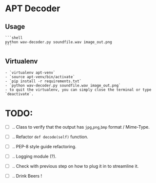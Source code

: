 # APT Decoder

## Usage
    ```shell
    python wav-decoder.py soundfile.wav image_out.png
    ```

## Virtualenv

    - `virtualenv apt-venv`
    - `source apt-venv/bin/activate`
    - `pip install -r requirements.txt`
    - `python wav-decoder.py soundfile.wav image_out.png`
    - to quit the virtualenv, you can simply close the terminal or type `deactivate`.


# TODO:

- [ ] .. Class to verify that the output has `jpg`,`png`,`bmp` format / Mime-Type.
- [ ] .. Refactor `def decode(self)` function.
- [ ] .. PEP-8 style guide refactoring.
- [ ] .. Logging module (?).
- [ ] .. Check with previous step on how to plug it in to streamline it.
- [ ] .. Drink Beers !


